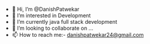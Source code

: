 - 👋 Hi, I’m @DanishPatwekar
- 👀 I’m interested in Development
- 🌱 I’m currently java full stack development
- 💞️ I’m looking to collaborate on ...
- 📫 How to reach me:- danishpatwekar24@gmail.com

<!---
DanishPatwekar/DanishPatwekar is a ✨ special ✨ repository because its `README.md` (this file) appears on your GitHub profile.
You can click the Preview link to take a look at your changes.
--->
